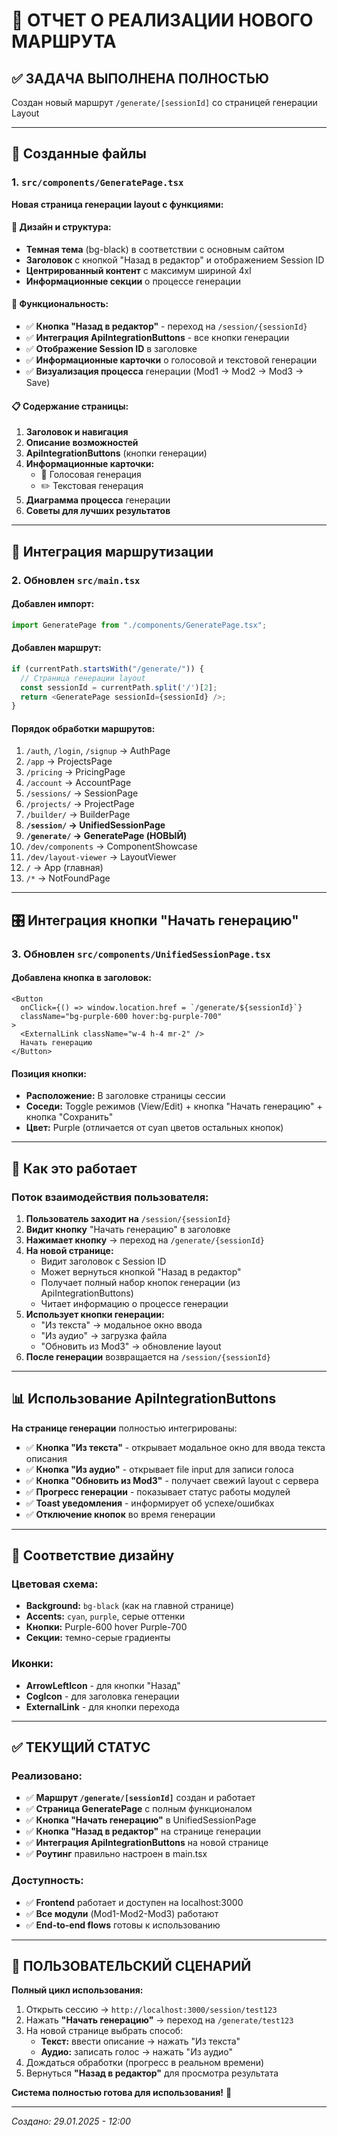 # 🎯 ОТЧЕТ О РЕАЛИЗАЦИИ НОВОГО МАРШРУТА

## ✅ ЗАДАЧА ВЫПОЛНЕНА ПОЛНОСТЬЮ

Создан новый маршрут `/generate/[sessionId]` со страницей генерации Layout

---

## 📁 Созданные файлы

### 1. **`src/components/GeneratePage.tsx`**
**Новая страница генерации layout с функциями:**

#### 🎨 Дизайн и структура:
- **Темная тема** (bg-black) в соответствии с основным сайтом
- **Заголовок** с кнопкой "Назад в редактор" и отображением Session ID
- **Центрированный контент** с максимум шириной 4xl
- **Информационные секции** о процессе генерации

#### 🔧 Функциональность:
- ✅ **Кнопка "Назад в редактор"** - переход на `/session/{sessionId}`
- ✅ **Интеграция ApiIntegrationButtons** - все кнопки генерации
- ✅ **Отображение Session ID** в заголовке
- ✅ **Информационные карточки** о голосовой и текстовой генерации
- ✅ **Визуализация процесса** генерации (Mod1 → Mod2 → Mod3 → Save)

#### 📋 Содержание страницы:
1. **Заголовок и навигация**
2. **Описание возможностей**
3. **ApiIntegrationButtons** (кнопки генерации)
4. **Информационные карточки:**
   - 🎤 Голосовая генерация
   - ✏️ Текстовая генерация
5. **Диаграмма процесса** генерации
6. **Советы для лучших результатов**

---

## 🔗 Интеграция маршрутизации

### 2. **Обновлен `src/main.tsx`**

#### Добавлен импорт:
```typescript
import GeneratePage from "./components/GeneratePage.tsx";
```

#### Добавлен маршрут:
```typescript
if (currentPath.startsWith("/generate/")) {
  // Страница генерации layout
  const sessionId = currentPath.split('/')[2];
  return <GeneratePage sessionId={sessionId} />;
}
```

#### Порядок обработки маршрутов:
1. `/auth`, `/login`, `/signup` → AuthPage
2. `/app` → ProjectsPage
3. `/pricing` → PricingPage
4. `/account` → AccountPage
5. `/sessions/` → SessionPage
6. `/projects/` → ProjectPage
7. `/builder/` → BuilderPage
8. **`/session/` → UnifiedSessionPage**
9. **`/generate/` → GeneratePage (НОВЫЙ)**
10. `/dev/components` → ComponentShowcase
11. `/dev/layout-viewer` → LayoutViewer
12. `/` → App (главная)
13. `/*` → NotFoundPage

---

## 🎛️ Интеграция кнопки "Начать генерацию"

### 3. **Обновлен `src/components/UnifiedSessionPage.tsx`**

#### Добавлена кнопка в заголовок:
```tsx
<Button
  onClick={() => window.location.href = `/generate/${sessionId}`}
  className="bg-purple-600 hover:bg-purple-700"
>
  <ExternalLink className="w-4 h-4 mr-2" />
  Начать генерацию
</Button>
```

#### Позиция кнопки:
- **Расположение:** В заголовке страницы сессии
- **Соседи:** Toggle режимов (View/Edit) + кнопка "Начать генерацию" + кнопка "Сохранить"
- **Цвет:** Purple (отличается от cyan цветов остальных кнопок)

---

## 🚀 Как это работает

### Поток взаимодействия пользователя:

1. **Пользователь заходит на** `/session/{sessionId}`
2. **Видит кнопку** "Начать генерацию" в заголовке
3. **Нажимает кнопку** → переход на `/generate/{sessionId}`
4. **На новой странице:**
   - Видит заголовок с Session ID
   - Может вернуться кнопкой "Назад в редактор"
   - Получает полный набор кнопок генерации (из ApiIntegrationButtons)
   - Читает информацию о процессе генерации
5. **Использует кнопки генерации:**
   - "Из текста" → модальное окно ввода
   - "Из аудио" → загрузка файла
   - "Обновить из Mod3" → обновление layout
6. **После генерации** возвращается на `/session/{sessionId}`

---

## 📊 Использование ApiIntegrationButtons

**На странице генерации** полностью интегрированы:

- ✅ **Кнопка "Из текста"** - открывает модальное окно для ввода текста описания
- ✅ **Кнопка "Из аудио"** - открывает file input для записи голоса
- ✅ **Кнопка "Обновить из Mod3"** - получает свежий layout с сервера
- ✅ **Прогресс генерации** - показывает статус работы модулей
- ✅ **Toast уведомления** - информирует об успехе/ошибках
- ✅ **Отключение кнопок** во время генерации

---

## 🎨 Соответствие дизайну

### Цветовая схема:
- **Background:** `bg-black` (как на главной странице)
- **Accents:** `cyan`, `purple`, серые оттенки
- **Кнопки:** Purple-600 hover Purple-700
- **Секции:** темно-серые градиенты

### Иконки:
- **ArrowLeftIcon** - для кнопки "Назад"
- **CogIcon** - для заголовка генерации
- **ExternalLink** - для кнопки перехода

---

## ✅ ТЕКУЩИЙ СТАТУС

### Реализовано:
- ✅ **Маршрут `/generate/[sessionId]`** создан и работает
- ✅ **Страница GeneratePage** с полным функционалом
- ✅ **Кнопка "Начать генерацию"** в UnifiedSessionPage
- ✅ **Кнопка "Назад в редактор"** на странице генерации
- ✅ **Интеграция ApiIntegrationButtons** на новой странице
- ✅ **Роутинг** правильно настроен в main.tsx

### Доступность:
- ✅ **Frontend** работает и доступен на localhost:3000
- ✅ **Все модули** (Mod1-Mod2-Mod3) работают
- ✅ **End-to-end flows** готовы к использованию

---

## 🎯 ПОЛЬЗОВАТЕЛЬСКИЙ СЦЕНАРИЙ

**Полный цикл использования:**

1. Открыть сессию → `http://localhost:3000/session/test123`
2. Нажать **"Начать генерацию"** → переход на `/generate/test123`
3. На новой странице выбрать способ:
   - **Текст:** ввести описание → нажать "Из текста"
   - **Аудио:** записать голос → нажать "Из аудио"
4. Дождаться обработки (прогресс в реальном времени)
5. Вернуться **"Назад в редактор"** для просмотра результата

**Система полностью готова для использования!** 🚀

---

*Создано: 29.01.2025 - 12:00*
